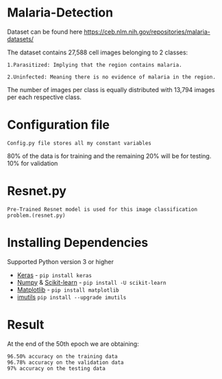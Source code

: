 # Malaria-Detection

Dataset can be found here https://ceb.nlm.nih.gov/repositories/malaria-datasets/

The dataset contains 27,588 cell images belonging to 2 classes:
```
1.Parasitized: Implying that the region contains malaria.

2.Uninfected: Meaning there is no evidence of malaria in the region.
```
The number of images per class is equally distributed with 13,794 images per each respective class.



# Configuration file
```
Config.py file stores all my constant variables
```

80% of the data is for training and the remaining 20% will be for testing.
10% for validation 

# Resnet.py
```
Pre-Trained Resnet model is used for this image classification problem.(resnet.py)
```

# Installing Dependencies

Supported Python version 3 or higher

* [Keras](https://keras.io/) - ``` pip install keras ```
* [Numpy](http://www.numpy.org/) & [Scikit-learn](https://scikit-learn.org/stable/) - ``` pip install -U scikit-learn ```
* [Matplotlib](https://matplotlib.org/) - ``` pip install matplotlib ```
* [imutils](https://github.com/jrosebr1/imutils) ``` pip install --upgrade imutils ```

# Result

At the end of the 50th epoch we are obtaining:
```
96.50% accuracy on the training data
96.78% accuracy on the validation data
97% accuracy on the testing data
```
